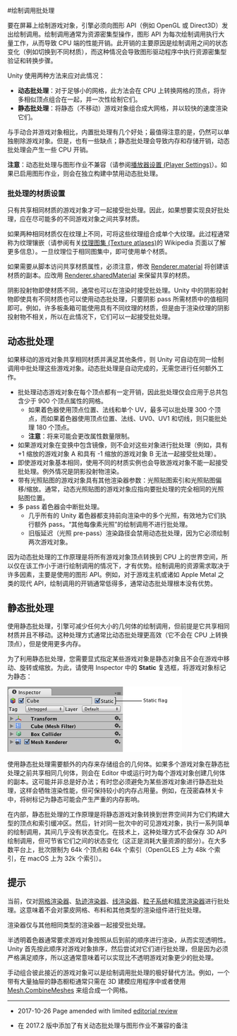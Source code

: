 #绘制调用批处理

要在屏幕上绘制游戏对象，引擎必须向图形 API（例如 OpenGL 或 Direct3D）发出绘制调用。绘制调用通常为资源密集型操作，图形 API 为每次绘制调用执行大量工作，从而导致 CPU 端的性能开销。此开销的主要原因是绘制调用之间的状态变化（例如切换到不同材质），而这种情况会导致图形驱动程序中执行资源密集型验证和转换步骤。

Unity 使用两种方法来应对此情况：

* __动态批处理__：对于足够小的网格，此方法会在 CPU 上转换网格的顶点，将许多相似顶点组合在一起，并一次性绘制它们。
* __静态批处理__：将静态（不移动）游戏对象组合成大网格，并以较快的速度渲染它们。

与手动合并游戏对象相比，内置批处理有几个好处；最值得注意的是，仍然可以单独剔除游戏对象。但是，也有一些缺点；静态批处理会导致内存和存储开销，动态批处理会产生一些 CPU 开销。

**注意**：动态批处理与图形作业不兼容（请参阅[播放器设置 (Player Settings)](https://docs.unity3d.com/Manual/class-PlayerSettingsStandalone.html)）。如果已启用图形作业，则会在独立构建中禁用动态批处理。

### 批处理的材质设置

只有共享相同材质的游戏对象才可一起接受批处理。因此，如果想要实现良好批处理，应在尽可能多的不同游戏对象之间共享材质。

如果两种相同材质仅在纹理上不同，可将这些纹理组合成单个大纹理。此过程通常称为纹理镶嵌（请参阅有关[纹理图集 (Texture atlases)](http://en.wikipedia.org/wiki/Texture_atlas)的 Wikipedia 页面以了解更多信息）。一旦纹理位于相同图集中，即可使用单个材质。

如果需要从脚本访问共享材质属性，必须注意，修改 [Renderer.material](../ScriptReference/Renderer-material.html) 将创建该材质的副本。应改用 [Renderer.sharedMaterial](../ScriptReference/Renderer-sharedMaterial.html) 来保留共享的材质。

阴影投射物即使材质不同，通常也可以在渲染时接受批处理。Unity 中的阴影投射物即使具有不同材质也可以使用动态批处理，只要阴影 pass 所需材质中的值相同即可。例如，许多板条箱可能使用具有不同纹理的材质，但是由于渲染纹理的阴影投射物不相关，所以在此情况下，它们可以一起接受批处理。


## 动态批处理

如果移动的游戏对象共享相同材质并满足其他条件，则 Unity 可自动在同一绘制调用中批处理这些游戏对象。动态批处理是自动完成的，无需您进行任何额外工作。


* 批处理动态游戏对象在每个顶点都有一定开销，因此批处理仅会应用于总共包含少于 900 个顶点属性的网格。
    * 如果着色器使用顶点位置、法线和单个 UV，最多可以批处理 300 个顶点，而如果着色器使用顶点位置、法线、UV0、UV1 和切线，则只能批处理 180 个顶点。
    * __注意__：将来可能会更改属性数量限制。
* 如果游戏对象在变换中包含镜像，则不会对这些对象进行批处理（例如，具有 +1 缩放的游戏对象 A 和具有 -1 缩放的游戏对象 B 无法一起接受批处理）。
* 即使游戏对象基本相同，使用不同的材质实例也会导致游戏对象不能一起接受批处理。例外情况是阴影投射物渲染。
* 带有光照贴图的游戏对象具有其他渲染器参数：光照贴图索引和光照贴图偏移/缩放。通常，动态光照贴图的游戏对象应指向要批处理的完全相同的光照贴图位置。
* 多 pass 着色器会中断批处理。
    * 几乎所有的 Unity 着色器都支持前向渲染中的多个光照，有效地为它们执行额外 pass。“其他每像素光照”的绘制调用不进行批处理。
    * 旧版延迟（光照 pre-pass）渲染路径会禁用动态批处理，因为它必须绘制两次游戏对象。


因为动态批处理的工作原理是将所有游戏对象顶点转换到 CPU 上的世界空间，所以仅在该工作小于进行绘制调用的情况下，才有优势。绘制调用的资源需求取决于许多因素，主要是使用的图形 API。例如，对于游戏主机或诸如 Apple Metal 之类的现代 API，绘制调用的开销通常低得多，通常动态批处理根本没有优势。


## 静态批处理

使用静态批处理，引擎可减少任何大小的几何体的绘制调用，但前提是它共享相同材质并且不移动。这种处理方式通常比动态批处理更高效（它不会在 CPU 上转换顶点），但是使用更多内存。

为了利用静态批处理，您需要显式指定某些游戏对象是静态对象且不会在游戏中移动、旋转或缩放。为此，请使用 Inspector 中的 __Static__ 复选框，将游戏对象标记为静态：

![](../uploads/Main/StaticTagInspector.png) 

使用静态批处理需要额外的内存来存储组合的几何体。如果多个游戏对象在静态批处理之前共享相同几何体，则会在 Editor 中或运行时为每个游戏对象创建几何体的副本。这可能并非总是好办法；有时您必须避免为某些游戏对象进行静态批处理，这样会牺牲渲染性能，但可保持较小的内存占用量。例如，在茂密森林关卡中，将树标记为静态可能会产生严重的内存影响。

在内部，静态批处理的工作原理是将静态游戏对象转换到世界空间并为它们构建大型的顶点和索引缓冲区。然后，针对同一批次中的可见游戏对象，执行一系列简单的绘制调用，其间几乎没有状态变化。在技术上，这种处理方式不会保存 3D API 绘制调用，但可节省它们之间的状态变化（这正是消耗大量资源的部分）。在大多数平台上，批次限制为 64k 个顶点和 64k 个索引（OpenGLES 上为 48k 个索引，在 macOS 上为 32k 个索引）。


## 提示

当前，仅对[网格渲染器](class-MeshRenderer.html)、[轨迹渲染器](class-TrailRenderer.html)、[线渲染器](class-LineRenderer.html)、[粒子系统](class-ParticleSystem.html)和[精灵渲染器](class-SpriteRenderer.html)进行批处理。这意味着不会对蒙皮网格、布料和其他类型的渲染组件进行批处理。

渲染器仅与其他相同类型的渲染器一起接受批处理。

半透明着色器通常要求游戏对象按照从后到前的顺序进行渲染，从而实现透明性。Unity 首先按此顺序对游戏对象排序，然后尝试对它们进行批处理，但是因为必须严格满足顺序，所以这通常意味着可以实现比不透明游戏对象更少的批处理。

手动组合彼此接近的游戏对象可以是绘制调用批处理的极好替代方法。例如，一个带有大量抽屉的静态橱柜通常只需在 3D 建模应用程序中或者使用 [Mesh.CombineMeshes](../ScriptReference/Mesh.CombineMeshes.html) 来组合成一个网格。

---

* <span class="page-edit">2017-10-26  Page amended with limited [editorial review](DocumentationEditorialReview.html)
</span>

* <span class="page-history">在 2017.2 版中添加了有关动态批处理与图形作业不兼容的备注</span>
